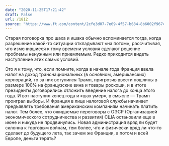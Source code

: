 ```yaml
---
date: "2020-11-25T17:21:42"
draft: False
url: /1812
source: "https://www.ft.com/content/2cfe3d07-7e69-4f57-b634-8b6002f967cb"
---
```


Старая поговорка про шаха и ишака обычно вспоминается тогда, когда разрешение какой-то ситуации откладывают «на потом», рассчитывая, что изменившиеся к тому времени условия сделают решение проблемы ненужным или приемлемым. Редко приходится видеть наступление этих самых условий. 

Это я к тому, что, если помните, когда в начале года Франция ввела налог на доход транснациональных (в основном, американских) корпораций, то за них вступился Трамп, пригрозив ввести пошлины в размере 100% на французские вина и товары роскоши, и в итоге президенты договорились отложить введение налога до конца этого года. И вот наступил конец года и «шах умер», в смысле — Трамп проиграл выборы. И Франция в лице налоговой службы начинает предъявлять требования американским компаниям начинать платить налог. Тем более, что ожидаемые переговоры с ОЭСР (Организацией экономического сотрудничества и развития) США остановили еще в июне и никуда не продвинулись. Новая администрация вряд ли будет склонна к торговым войнам, тем более, что и физически вряд ли что-то сделает до будущего лета, так зачем же Франции, а потом и всей Европе, деньги терять?
